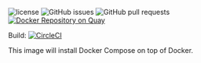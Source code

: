 ![license](https://img.shields.io/github/license/paul-pop/docker-compose.svg)
![GitHub issues](https://img.shields.io/github/issues/paul-pop/docker-compose.svg)
![GitHub pull requests](https://img.shields.io/github/issues-pr/paul-pop/docker-compose.svg)
[![Docker Repository on Quay](https://quay.io/repository/paulpop/docker-compose/status "Docker Repository on Quay")](https://quay.io/repository/paulpop/docker-compose)

Build: [![CircleCI](https://circleci.com/gh/paul-pop/docker-compose.svg?style=svg)](https://circleci.com/gh/paul-pop/docker-compose)

This image will install Docker Compose on top of Docker.